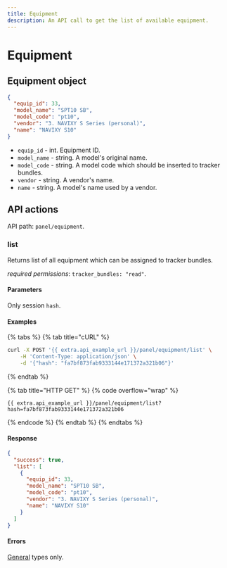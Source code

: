 ```yaml
---
title: Equipment
description: An API call to get the list of available equipment.
---
```


# Equipment

## Equipment object

```json
{
  "equip_id": 33,
  "model_name": "SPT10 SB",
  "model_code": "pt10",
  "vendor": "3. NAVIXY S Series (personal)",
  "name": "NAVIXY S10"
}
```

* `equip_id` - int. Equipment ID.
* `model_name` - string. A model's original name.
* `model_code` - string. A model code which should be inserted to tracker bundles.
* `vendor` - string. A vendor's name.
* `name` - string. A model's name used by a vendor.

## API actions

API path: `panel/equipment`.

### list

Returns list of all equipment which can be assigned to tracker bundles.

_required permissions_: `tracker_bundles: "read"`.

#### Parameters

Only session `hash`.

#### Examples

{% tabs %}
{% tab title="cURL" %}
```sh
curl -X POST '{{ extra.api_example_url }}/panel/equipment/list' \
    -H 'Content-Type: application/json' \
    -d '{"hash": "fa7bf873fab9333144e171372a321b06"}'
```
{% endtab %}

{% tab title="HTTP GET" %}
{% code overflow="wrap" %}
```http
{{ extra.api_example_url }}/panel/equipment/list?hash=fa7bf873fab9333144e171372a321b06
```
{% endcode %}
{% endtab %}
{% endtabs %}

#### Response

```json
{
  "success": true,
  "list": [
    {
      "equip_id": 33,
      "model_name": "SPT10 SB",
      "model_code": "pt10",
      "vendor": "3. NAVIXY S Series (personal)",
      "name": "NAVIXY S10"
    }
  ]
}
```

#### Errors

[General](../../user-api/backend-api/getting-started/errors.md#error-codes) types only.
